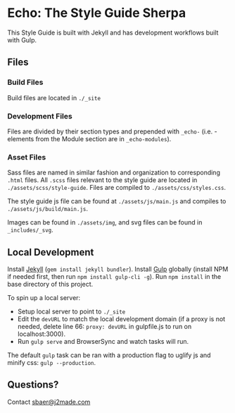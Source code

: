# Echo: The Style Guide Sherpa
This Style Guide is built with Jekyll and has development workflows built with Gulp.


## Files

### Build Files
Build files are located in `./_site`

### Development Files
Files are divided by their section types and prepended with `_echo-` (i.e. - elements from the Module section are in `_echo-modules`).

### Asset Files
Sass files are named in similar fashion and organization to corresponding `.html` files. All `.scss` files relevant to the style guide are located in `./assets/scss/style-guide`. Files are compiled to `./assets/css/styles.css`.

The style guide js file can be found at `./assets/js/main.js` and compiles to `./assets/js/build/main.js`.

Images can be found in `./assets/img`, and svg files can be found in `_includes/_svg`.


## Local Development

Install [Jekyll](https://jekyllrb.com/) (`gem install jekyll bundler`). Install [Gulp](https://gulpjs.com/) globally (install NPM if needed first, then run `npm install gulp-cli -g`).
Run `npm install` in the base directory of this project.

To spin up a local server:
- Setup local server to point to `./_site`
- Edit the `devURL` to match the local development domain (if a proxy is not needed, delete line 66: `proxy: devURL` in gulpfile.js to run on localhost:3000).
- Run `gulp serve` and BrowserSync and watch tasks will run.

The default `gulp` task can be ran with a production flag to uglify js and minify css: `gulp --production`.

## Questions?
Contact sbaer@j2made.com